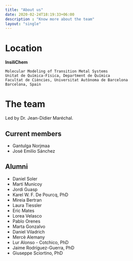 ```yaml
---
title: "About us"
date: 2020-02-24T18:19:33+06:00
description : "Know more about the team"
layout: "single"
---
```


# Location

__InsiliChem__

```
Molecular Modeling of Transition Metal Systems
Unitat de Química-Física, Department de Química
Facultat de Ciències, Universitat Autònoma de Barcelona
Barcelona, Spain
```

# The team

Led by Dr. Jean-Didier Maréchal.


## Current members

* Gantulga Norjmaa
* José Emilio Sánchez


## Alumni

* Daniel Soler
* Martí Municoy
* Jordi Guasp
* Karel W. F. De Pourcq, PhD
* Mireia Bertran
* Laura Tiessler
* Eric Mates
* Lorea Velasco
* Pablo Orenes
* Marta Gonzalvo
* Daniel Viladrich
* Mercè Alemany
* Lur Alonso - Cotchico, PhD
* Jaime Rodríguez-Guerra, PhD
* Giuseppe Sciortino, PhD
